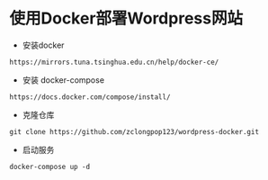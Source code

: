 # 使用Docker部署Wordpress网站

- 安装docker
```
https://mirrors.tuna.tsinghua.edu.cn/help/docker-ce/
```

- 安装 docker-compose
```
https://docs.docker.com/compose/install/
```

- 克隆仓库
```
git clone https://github.com/zclongpop123/wordpress-docker.git
```

- 启动服务
```
docker-compose up -d
```
